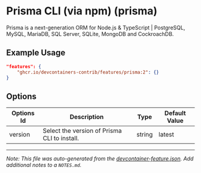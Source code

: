 
# Prisma CLI (via npm) (prisma)

Prisma is a next-generation ORM for Node.js & TypeScript | PostgreSQL, MySQL, MariaDB, SQL Server, SQLite, MongoDB and CockroachDB.

## Example Usage

```json
"features": {
    "ghcr.io/devcontainers-contrib/features/prisma:2": {}
}
```

## Options

| Options Id | Description | Type | Default Value |
|-----|-----|-----|-----|
| version | Select the version of Prisma CLI to install. | string | latest |



---

_Note: This file was auto-generated from the [devcontainer-feature.json](https://github.com/devcontainers-contrib/features/blob/main/src/prisma/devcontainer-feature.json).  Add additional notes to a `NOTES.md`._
